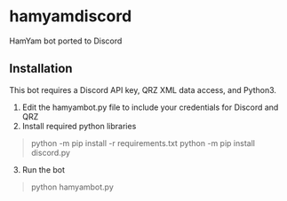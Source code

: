 # hamyamdiscord
HamYam bot ported to Discord

## Installation
This bot requires a Discord API key, QRZ XML data access, and Python3.

1. Edit the hamyambot.py file to include your credentials for Discord and QRZ
2. Install required python libraries
> python -m pip install -r requirements.txt
> python -m pip install discord.py
3. Run the bot
> python hamyambot.py

